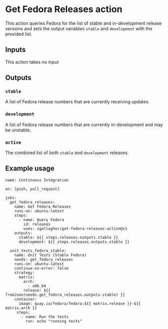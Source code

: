 # Get Fedora Releases action

This action queries Fedora for the list of stable and in-development release versions and sets the output variables
`stable` and `development` with the provided list.

## Inputs

This action takes no input

## Outputs

### `stable`

A list of Fedora release numbers that are currently receiving updates.

### `development`
A list of Fedora release numbers that are currently in-development and may be unstable.

### `active`
The combined list of both `stable` and `development` releases.

## Example usage
```
name: Continuous Integration

on: [push, pull_request]

jobs:
  get_fedora_releases:
    name: Get Fedora Releases
    runs-on: ubuntu-latest
    steps:
      - name: Query Fedora
        id: releases
        uses: sgallagher/get-fedora-releases-action@v1
    outputs:
      stable: ${{ steps.releases.outputs.stable }}
      development: ${{ steps.releases.outputs.stable }}

  unit_tests_fedora_stable:
    name: Unit Tests (Stable Fedora)
    needs: get_fedora_releases
    runs-on: ubuntu-latest
    continue-on-error: false
    strategy:
      matrix:
        arch:
          - x86_64
        release: ${{ fromJson(needs.get_fedora_releases.outputs.stable) }}
    container:
      image: quay.io/fedora/fedora:${{ matrix.release }}-${{ matrix.arch }}
     steps:
       - name: Run the tests
         run: echo "running tests"
```
